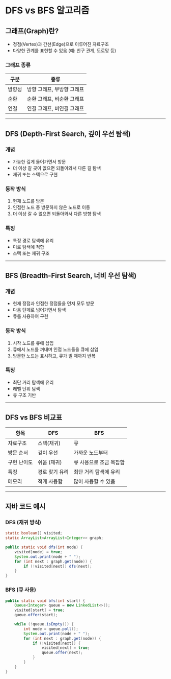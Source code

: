 # DFS vs BFS 알고리즘

## 그래프(Graph)란?
- 정점(Vertex)과 간선(Edge)으로 이루어진 자료구조
- 다양한 관계를 표현할 수 있음 (예: 친구 관계, 도로망 등)

### 그래프 종류
| 구분     | 종류                  |
|----------|-----------------------|
| 방향성   | 방향 그래프, 무방향 그래프 |
| 순환     | 순환 그래프, 비순환 그래프 |
| 연결     | 연결 그래프, 비연결 그래프 |

---

## DFS (Depth-First Search, 깊이 우선 탐색)

### 개념
- 가능한 깊게 들어가면서 방문
- 더 이상 갈 곳이 없으면 되돌아와서 다른 길 탐색
- 재귀 또는 스택으로 구현

### 동작 방식
1. 현재 노드를 방문
2. 인접한 노드 중 방문하지 않은 노드로 이동
3. 더 이상 갈 수 없으면 되돌아와서 다른 방향 탐색

### 특징
- 특정 경로 탐색에 유리
- 미로 탐색에 적합
- 스택 또는 재귀 구조

---

## BFS (Breadth-First Search, 너비 우선 탐색)

### 개념
- 현재 정점과 인접한 정점들을 먼저 모두 방문
- 다음 단계로 넘어가면서 탐색
- 큐를 사용하여 구현

### 동작 방식
1. 시작 노드를 큐에 삽입
2. 큐에서 노드를 꺼내며 인접 노드들을 큐에 삽입
3. 방문한 노드는 표시하고, 큐가 빌 때까지 반복

### 특징
- 최단 거리 탐색에 유리
- 레벨 단위 탐색
- 큐 구조 기반

---

## DFS vs BFS 비교표

| 항목       | DFS                   | BFS                     |
|------------|------------------------|--------------------------|
| 자료구조    | 스택(재귀)             | 큐                       |
| 방문 순서   | 깊이 우선              | 가까운 노드부터          |
| 구현 난이도 | 쉬움 (재귀)            | 큐 사용으로 조금 복잡함  |
| 특징        | 경로 찾기 유리          | 최단 거리 탐색에 유리     |
| 메모리      | 적게 사용함             | 많이 사용할 수 있음       |

---

## 자바 코드 예시

### DFS (재귀 방식)
```java
static boolean[] visited;
static ArrayList<ArrayList<Integer>> graph;

public static void dfs(int node) {
    visited[node] = true;
    System.out.print(node + " ");
    for (int next : graph.get(node)) {
        if (!visited[next]) dfs(next);
    }
}
```

### BFS (큐 사용)
```java
public static void bfs(int start) {
    Queue<Integer> queue = new LinkedList<>();
    visited[start] = true;
    queue.offer(start);

    while (!queue.isEmpty()) {
        int node = queue.poll();
        System.out.print(node + " ");
        for (int next : graph.get(node)) {
            if (!visited[next]) {
                visited[next] = true;
                queue.offer(next);
            }
        }
    }
}
```
